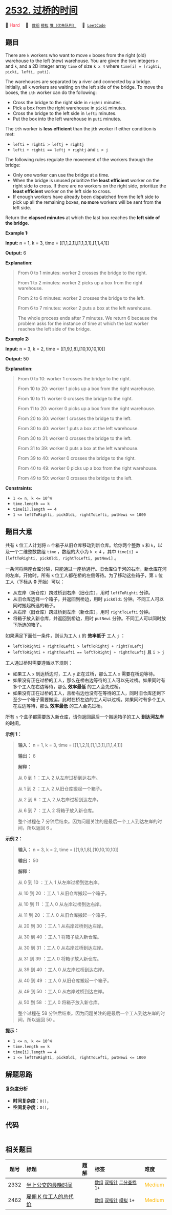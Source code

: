 # [2532. 过桥的时间](https://leetcode.com/problems/time-to-cross-a-bridge)

🔴 <font color=#ff334b>Hard</font>&emsp; 🔖&ensp; [`数组`](/tag/array.md) [`模拟`](/tag/simulation.md) [`堆（优先队列）`](/tag/heap-priority-queue.md)&emsp; 🔗&ensp;[`LeetCode`](https://leetcode.com/problems/time-to-cross-a-bridge)

## 题目

There are `k` workers who want to move `n` boxes from the right (old)
warehouse to the left (new) warehouse. You are given the two integers `n` and
`k`, and a 2D integer array `time` of size `k x 4` where `time[i] = [righti,
picki, lefti, puti]`.

The warehouses are separated by a river and connected by a bridge. Initially,
all `k` workers are waiting on the left side of the bridge. To move the boxes,
the `ith` worker can do the following:

  * Cross the bridge to the right side in `righti` minutes.
  * Pick a box from the right warehouse in `picki` minutes.
  * Cross the bridge to the left side in `lefti` minutes.
  * Put the box into the left warehouse in `puti` minutes.

The `ith` worker is **less efficient** than the j`th` worker if either
condition is met:

  * `lefti + righti > leftj + rightj`
  * `lefti + righti == leftj + rightj` and `i > j`

The following rules regulate the movement of the workers through the bridge:

  * Only one worker can use the bridge at a time.
  * When the bridge is unused prioritize the **least efficient** worker on the right side to cross. If there are no workers on the right side, prioritize the **least efficient** worker on the left side to cross.
  * If enough workers have already been dispatched from the left side to pick up all the remaining boxes, **no more** workers will be sent from the left side.

Return the **elapsed minutes** at which the last box reaches the **left side
of the bridge**.



**Example 1:**

**Input:** n = 1, k = 3, time = [[1,1,2,1],[1,1,3,1],[1,1,4,1]]

**Output:** 6

**Explanation:**

> 
> 
> 
> 
> 
> From 0 to 1 minutes: worker 2 crosses the bridge to the right.
> 
> From 1 to 2 minutes: worker 2 picks up a box from the right warehouse.
> 
> From 2 to 6 minutes: worker 2 crosses the bridge to the left.
> 
> From 6 to 7 minutes: worker 2 puts a box at the left warehouse.
> 
> The whole process ends after 7 minutes. We return 6 because the problem asks for the instance of time at which the last worker reaches the left side of the bridge.

**Example 2:**

**Input:** n = 3, k = 2, time = [[1,9,1,8],[10,10,10,10]]

**Output:** 50

**Explanation:**

> 
> 
> 
> 
> 
> From 0  to 10: worker 1 crosses the bridge to the right.
> 
> From 10 to 20: worker 1 picks up a box from the right warehouse.
> 
> From 10 to 11: worker 0 crosses the bridge to the right.
> 
> From 11 to 20: worker 0 picks up a box from the right warehouse.
> 
> From 20 to 30: worker 1 crosses the bridge to the left.
> 
> From 30 to 40: worker 1 puts a box at the left warehouse.
> 
> From 30 to 31: worker 0 crosses the bridge to the left.
> 
> From 31 to 39: worker 0 puts a box at the left warehouse.
> 
> From 39 to 40: worker 0 crosses the bridge to the right.
> 
> From 40 to 49: worker 0 picks up a box from the right warehouse.
> 
> From 49 to 50: worker 0 crosses the bridge to the left.

**Constraints:**

  * `1 <= n, k <= 10^4`
  * `time.length == k`
  * `time[i].length == 4`
  * `1 <= leftToRighti, pickOldi, rightToLefti, putNewi <= 1000`


## 题目大意

共有 `k` 位工人计划将 `n` 个箱子从旧仓库移动到新仓库。给你两个整数 `n` 和 `k`，以及一个二维整数数组 `time` ，数组的大小为 `k
x 4` ，其中 `time[i] = [leftToRighti, pickOldi, rightToLefti, putNewi]` 。

一条河将两座仓库分隔，只能通过一座桥通行。旧仓库位于河的右岸，新仓库在河的左岸。开始时，所有 `k` 位工人都在桥的左侧等待。为了移动这些箱子，第 `i`
位工人（下标从 **0** 开始）可以：

  * 从左岸（新仓库）跨过桥到右岸（旧仓库），用时 `leftToRighti` 分钟。
  * 从旧仓库选择一个箱子，并返回到桥边，用时 `pickOldi` 分钟。不同工人可以同时搬起所选的箱子。
  * 从右岸（旧仓库）跨过桥到左岸（新仓库），用时 `rightToLefti` 分钟。
  * 将箱子放入新仓库，并返回到桥边，用时 `putNewi` 分钟。不同工人可以同时放下所选的箱子。

如果满足下面任一条件，则认为工人 `i` 的 **效率低于** 工人 `j` ：

  * `leftToRighti + rightToLefti > leftToRightj + rightToLeftj`
  * `leftToRighti + rightToLefti == leftToRightj + rightToLeftj` 且 `i > j`

工人通过桥时需要遵循以下规则：

  * 如果工人 `x` 到达桥边时，工人 `y` 正在过桥，那么工人 `x` 需要在桥边等待。
  * 如果没有正在过桥的工人，那么在桥右边等待的工人可以先过桥。如果同时有多个工人在右边等待，那么 **效率最低** 的工人会先过桥。
  * 如果没有正在过桥的工人，且桥右边也没有在等待的工人，同时旧仓库还剩下至少一个箱子需要搬运，此时在桥左边的工人可以过桥。如果同时有多个工人在左边等待，那么 **效率最低** 的工人会先过桥。

所有 `n` 个盒子都需要放入新仓库，请你返回最后一个搬运箱子的工人 **到达河左岸** 的时间。



**示例 1：**

> 
> 
> 
> 
> 
> **输入：** n = 1, k = 3, time = [[1,1,2,1],[1,1,3,1],[1,1,4,1]]
> 
> **输出：** 6
> 
> **解释：**
> 
> 从 0 到 1 ：工人 2 从左岸过桥到达右岸。
> 
> 从 1 到 2 ：工人 2 从旧仓库搬起一个箱子。
> 
> 从 2 到 6 ：工人 2 从右岸过桥到达左岸。
> 
> 从 6 到 7 ：工人 2 将箱子放入新仓库。
> 
> 整个过程在 7 分钟后结束。因为问题关注的是最后一个工人到达左岸的时间，所以返回 6 。
> 
> 

**示例 2：**

> 
> 
> 
> 
> 
> **输入：** n = 3, k = 2, time = [[1,9,1,8],[10,10,10,10]]
> 
> **输出：** 50
> 
> **解释：**
> 
> 从 0 到 10 ：工人 1 从左岸过桥到达右岸。
> 
> 从 10 到 20 ：工人 1 从旧仓库搬起一个箱子。
> 
> 从 10 到 11 ：工人 0 从左岸过桥到达右岸。
> 
> 从 11 到 20 ：工人 0 从旧仓库搬起一个箱子。
> 
> 从 20 到 30 ：工人 1 从右岸过桥到达左岸。
> 
> 从 30 到 40 ：工人 1 将箱子放入新仓库。
> 
> 从 30 到 31 ：工人 0 从右岸过桥到达左岸。
> 
> 从 31 到 39 ：工人 0 将箱子放入新仓库。
> 
> 从 39 到 40 ：工人 0 从左岸过桥到达右岸。
> 
> 从 40 到 49 ：工人 0 从旧仓库搬起一个箱子。
> 
> 从 49 到 50 ：工人 0 从右岸过桥到达左岸。
> 
> 从 50 到 58 ：工人 0 将箱子放入新仓库。
> 
> 整个过程在 58 分钟后结束。因为问题关注的是最后一个工人到达左岸的时间，所以返回 50 。
> 
> 



**提示：**

  * `1 <= n, k <= 10^4`
  * `time.length == k`
  * `time[i].length == 4`
  * `1 <= leftToRighti, pickOldi, rightToLefti, putNewi <= 1000`


## 解题思路

#### 复杂度分析

- **时间复杂度**：`O()`，
- **空间复杂度**：`O()`，

## 代码

```javascript

```

## 相关题目

<!-- prettier-ignore -->
| 题号 | 标题 | 题解 | 标签 | 难度 |
| :------: | :------ | :------: | :------ | :------ |
| 2332 | [坐上公交的最晚时间](https://leetcode.com/problems/the-latest-time-to-catch-a-bus) |  |  [`数组`](/tag/array.md) [`双指针`](/tag/two-pointers.md) [`二分查找`](/tag/binary-search.md) `1+` | <font color=#ffb800>Medium</font> |
| 2462 | [雇佣 K 位工人的总代价](https://leetcode.com/problems/total-cost-to-hire-k-workers) |  |  [`数组`](/tag/array.md) [`双指针`](/tag/two-pointers.md) [`模拟`](/tag/simulation.md) `1+` | <font color=#ffb800>Medium</font> |